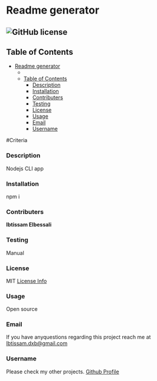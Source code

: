 
# Readme generator

## ![GitHub license](https://img.shields.io/badge/license-MIT-blue.svg)


## Table of Contents

- [Readme generator](#readme-generator)
  - [](#)
  - [Table of Contents](#table-of-contents)
    - [Description](#description)
    - [Installation](#installation)
    - [Contributers](#contributers)
    - [Testing](#testing)
    - [License](#license)
    - [Usage](#usage)
    - [Email](#email)
    - [Username](#username)

#Criteria




### Description
Nodejs CLI app


### Installation
npm i


### Contributers
__Ibtissam Elbessali__

### Testing
Manual

### License
MIT
[License Info](https://docs.github.com/en/repositories/managing-your-repositorys-settings-and-features/customizing-your-repository/licensing-a-repository)

### Usage
Open source

### Email
If you have anyquestions regarding this project reach me at
Ibtissam.dxb@gmail.com

### Username
Please check my other projects.
[Github Profile](https://github.com/Sam15-code)






    